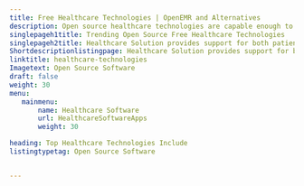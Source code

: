 ```yaml
---
title: Free Healthcare Technologies | OpenEMR and Alternatives
description: Open source healthcare technologies are capable enough to manage the entire medical records and reports. Choose the right software to automate the processes. 
singlepageh1title: Trending Open Source Free Healthcare Technologies
singlepageh2title: Healthcare Solution provides support for both patient and hospital management. Boost up health care services by employing a free hospital management software. 
Shortdescriptionlistingpage: Healthcare Solution provides support for both patient and hospital management. Boost up health care services by employing a free hospital management software. 
linktitle: healthcare-technologies
Imagetext: Open Source Software
draft: false
weight: 30
menu:
   mainmenu: 
       name: Healthcare Software
       url: HealthcareSoftwareApps
       weight: 30

heading: Top Healthcare Technologies Include
listingtypetag: Open Source Software


---
```


